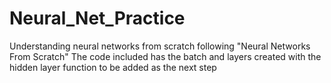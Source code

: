 # Neural_Net_Practice
Understanding neural networks from scratch following "Neural Networks From Scratch"
The code included has the batch and layers created with the hidden layer function to be added as the next step

